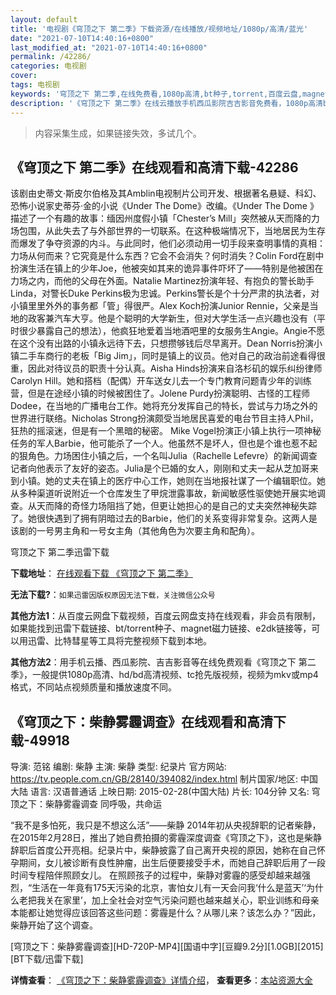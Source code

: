 ```yaml
---
layout: default
title: '电视剧《穹顶之下 第二季》下载资源/在线播放/视频地址/1080p/高清/蓝光'
date: "2021-07-10T14:40:16+0800"
last_modified_at: "2021-07-10T14:40:16+0800"
permalink: /42286/
categories: 电视剧
cover:
tags: 电视剧
keywords: '穹顶之下 第二季,在线免费看,1080p高清,bt种子,torrent,百度云盘,magnet,磁力链,迅雷下载资源'
description: '《穹顶之下 第二季》在线云播放手机西瓜影院吉吉影音免费看，1080p高清bd/hd未删减完整版和tc抢先枪版，mkv/mp4格式，附带bt/torrent种子、magnet/磁力链、百度云盘、网盘资源迅雷下载链接'
---
```


>内容采集生成，如果链接失效，多试几个。


## 《穹顶之下 第二季》在线观看和高清下载-42286

该剧由史蒂文·斯皮尔伯格及其Amblin电视制片公司开发、根据著名悬疑、科幻、恐怖小说家史蒂芬&middot;金的小说《Under The Dome》改编。《Under The Dome 》描述了一个有趣的故事：缅因州度假小镇「Chester’s Mill」突然被从天而降的力场包围，从此失去了与外部世界的一切联系。在这种极端情况下，当地居民为生存而爆发了争夺资源的内斗。与此同时，他们必须动用一切手段来查明事情的真相：力场从何而来？它究竟是什么东西？它会不会消失？何时消失？Colin Ford在剧中扮演生活在镇上的少年Joe，他被突如其来的诡异事件吓坏了&mdash;—特别是他被困在力场之内，而他的父母在外面。Natalie Martinez扮演年轻、有抱负的警长助手Linda，对警长Duke Perkins极为忠诚。Perkins警长是个十分严肃的执法者，对小镇里里外外的事务都「管」得很严。Alex Koch扮演Junior Rennie，父亲是当地的政客兼汽车大亨。他是个聪明的大学新生，但对大学生活一点兴趣也没有（平时很少暴露自己的想法），他疯狂地爱着当地酒吧里的女服务生Angie。Angie不愿在这个没有出路的小镇永远待下去，只想攒够钱后尽早离开。Dean Norris扮演小镇二手车商行的老板「Big Jim」，同时是镇上的议员。他对自己的政治前途看得很重，因此对待议员的职责十分认真。Aisha Hinds扮演来自洛杉矶的娱乐纠纷律师Carolyn Hill。她和搭档（配偶）开车送女儿去一个专门教育问题青少年的训练营，但是在途经小镇的时候被困住了。Jolene Purdy扮演聪明、古怪的工程师Dodee，在当地的广播电台工作。她将充分发挥自己的特长，尝试与力场之外的世界进行联络。Nicholas Strong扮演颇受当地居民喜爱的电台节目主持人Phil，狂热的摇滚迷，但是有一个黑暗的秘密。 Mike Vogel扮演正小镇上执行一项神秘任务的军人Barbie，他可能杀了一个人。他虽然不是坏人，但也是个谁也惹不起的狠角色。力场困住小镇之后，一个名叫Julia（Rachelle Lefevre）的新闻调查记者向他表示了友好的姿态。Julia是个已婚的女人，刚刚和丈夫一起从芝加哥来到小镇。她的丈夫在镇上的医疗中心工作，她则在当地报社谋了一个编辑职位。她从多种渠道听说附近一个仓库发生了甲烷泄露事故，新闻敏感性驱使她开展实地调查。从天而降的奇怪力场阻挡了她，但更让她担心的是自己的丈夫突然神秘失踪了。她很快遇到了拥有阴暗过去的Barbie，他们的关系变得非常复杂。这两人是该剧的一号男主角和一号女主角（其他角色为次要主角和配角）。<!---剧情end--->


穹顶之下 第二季迅雷下载

**下载地址**： [在线观看下载 《穹顶之下 第二季》](https://www.993dy.com//vod-detail-id-9796.html) 


**无法下载?**：`如果迅雷因版权原因无法下载，关注微信公众号 `

**其他方法1**：从百度云网盘下载视频，百度云网盘支持在线观看，非会员有限制，如果能找到迅雷下载链接、bt/torrent种子、magnet磁力链接、e2dk链接等，可以用迅雷、比特彗星等工具将完整视频下载到本地。

**其他方法2**：用手机云播、西瓜影院、吉吉影音等在线免费观看《穹顶之下 第二季》，一般提供1080p高清、hd/bd高清视频、tc抢先版视频，视频为mkv或mp4格式，不同站点视频质量和播放速度不同。


## 《穹顶之下：柴静雾霾调查》在线观看和高清下载-49918

导演: 范铭 编剧: 柴静 主演: 柴静 类型: 纪录片 官方网站: https://tv.people.com.cn/GB/28140/394082/index.html 制片国家/地区: 中国大陆 语言: 汉语普通话 上映日期: 2015-02-28(中国大陆) 片长: 104分钟 又名: 穹顶之下：柴静雾霾调查 同呼吸，共命运

“我不是多怕死，我只是不想这么活”——柴静 2014年初从央视辞职的记者柴静，在2015年2月28日，推出了她自费拍摄的雾霾深度调查《穹顶之下》，这也是柴静辞职后首度公开亮相。纪录片中，柴静披露了自己离开央视的原因，她称在自己怀孕期间，女儿被诊断有良性肿瘤，出生后便要接受手术，而她自己辞职后用了一段时间专程陪伴照顾女儿。 在照顾孩子的过程中，柴静对雾霾的感受却越来越强烈，“生活在一年竟有175天污染的北京，害怕女儿有一天会问我‘什么是蓝天’‘为什么老把我关在家里’，加上全社会对空气污染问题也越来越关心，职业训练和母亲本能都让她觉得应该回答这些问题：雾霾是什么？从哪儿来？该怎么办？”因此，柴静开始了这个调查。


[穹顶之下：柴静雾霾调查][HD-720P-MP4][国语中字][豆瓣9.2分][1.0GB][2015][BT下载/迅雷下载]

**详情查看**： [《穹顶之下：柴静雾霾调查》详情介绍](/movie/49918/)， **查看更多**：[本站资源大全](/movie/t/all/)

